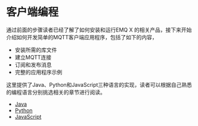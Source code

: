 # 客户端编程

通过前面的步骤读者已经了解了如何安装和运行EMQ X 的相关产品，接下来开始介绍如何开发简单的MQTT客户端应用程序，包括了如下的内容，

- 安装所需的库文件
- 建立MQTT连接
- 订阅和发布消息
- 完整的应用程序示例

这里提供了Java、Python和JavaScript三种语言的实现，读者可以根据自己熟悉的编程语言分别挑选相关的章节进行阅读。

- [Java](java.md)
- [Python](python.md)
- [JavaScript](javascript.md)

